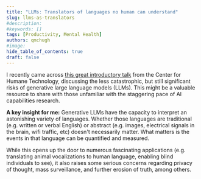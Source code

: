 ```yaml
---
title: "LLMs: Translators of languages no human can understand"
slug: llms-as-translators
#description: 
#keywords: []
tags: [Productivity, Mental Health]
authors: qmchugh
#image: 
hide_table_of_contents: true
draft: false
---
```


I recently came across [this great introductory talk](https://youtu.be/xoVJKj8lcNQ) from the Center for Humane Technology, discussing the less catastrophic, but still significant risks of generative large language models (LLMs). This might be a valuable resource to share with those unfamiliar with the staggering pace of AI capabilities research.

**A key insight for me:**
Generative LLMs have the capacity to interpret an astonishing variety of languages. Whether those languages are traditional (e.g. written or verbal English) or abstract (e.g. images, electrical signals in the brain, wifi traffic, etc) doesn't necessarily matter. What matters is the events in that language can be quantified and measured.

While this opens up the door to numerous fascinating applications (e.g. translating animal vocalizations to human language, enabling blind individuals to see), it also raises some serious concerns regarding privacy of thought, mass surveillance, and further erosion of truth, among others.